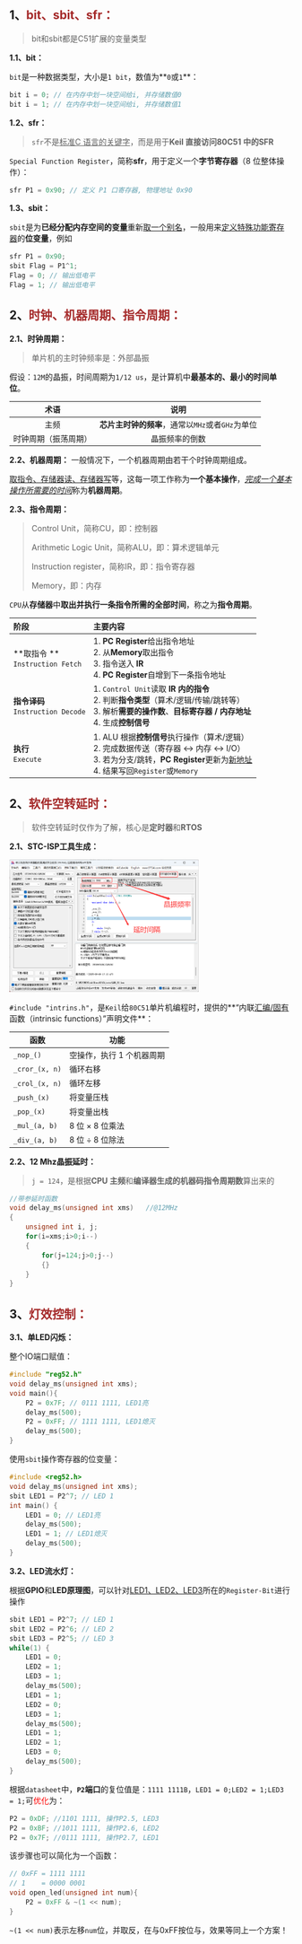 ## 1、<span style="color:brown">bit、sbit、sfr：</span>

> bit和sbit都是C51扩展的变量类型

**1.1、bit：**

`bit`是一种数据类型，大小是`1 bit`，数值为**`0`或`1`**：

```c
bit i = 0; // 在内存中划一块空间给i, 并存储数值0
bit i = 1; // 在内存中划一块空间给i, 并存储数值1
```

**1.2、sfr：**

> `sfr`不是<u>标准C 语言的关键字</u>，而是用于**Keil 直接访问80C51 中的SFR** 

`Special Function Register`，简称**sfr**，用于定义一个**字节寄存器**（8 位整体操作）：

```c
sfr P1 = 0x90; // 定义 P1 口寄存器, 物理地址 0x90
```

**1.3、sbit：**

`sbit`是为**已经分配内存空间的变量**重新<u>取一个别名</u>，一般用来<u>定义特殊功能寄存器</u>的**位变量**，例如

```Java
sfr P1 = 0x90;
sbit Flag = P1^1;
Flag = 0; // 输出低电平
Flag = 1; // 输出低电平
```



## 2、<span style="color:brown">时钟、机器周期、指令周期：</span>

**2.1、时钟周期：**

> 单片机的主时钟频率是：外部晶振

假设：`12M`的晶振，时间周期为`1/12 us`，是计算机中**最基本的、最小的时间单位**。

|         术语         |                       说明                       |
| :------------------: | :----------------------------------------------: |
|         主频         | **芯片主时钟的频率**，通常以`MHz`或者`GHz`为单位 |
| 时钟周期（振荡周期） |                  晶振频率的倒数                  |

**2.2、机器周期：**
一般情况下，一个机器周期由若干个时钟周期组成。

<u>取指令、存储器读、存储器写</u>等，这每一项工作称为**一个基本操作**，<u>*完成一个基本操作所需要的时间*</u>称为**机器周期**。

**2.3、指令周期：**

> Control Unit，简称CU，即：控制器
>
> Arithmetic Logic Unit，简称ALU，即：算术逻辑单元
>
> Instruction register，简称IR，即：指令寄存器
>
> Memory，即：内存

`CPU`从**存储器**中**取出并执行一条指令所需的全部时间**，称之为**指令周期**。

| 阶段                                   | 主要内容                                                     |
| :------------------------------------- | :----------------------------------------------------------- |
| **取指令 **<br/>`Instruction Fetch`    | 1. **PC Register**给出指令地址<br>2. 从**Memory**取出指令<br>3. 指令送入 **IR**<br>4. **PC Register**自增到下一条指令地址 |
| **指令译码**<br/> `Instruction Decode` | 1. `Control Unit`读取 **IR 内的指令**<br/>2. 判断**指令类型**（算术/逻辑/传输/跳转等）<br/>3. 解析**需要的操作数**、**目标寄存器 / 内存地址**<br/>4. 生成**控制信号** |
| **执行**<br/>`Execute`                 | 1. ALU 根据**控制信号**执行操作（算术/逻辑）<br/>2. 完成数据传送（寄存器 ↔ 内存 ↔ I/O）<br/>3. 若为分支/跳转，**PC Register**更新为<u>新地址</u><br/>4. 结果写回`Register`或`Memory` |



## 2、<span style="color:brown">软件空转延时：</span>

> 软件空转延时仅作为了解，核心是**定时器**和**RTOS** 

**2.1、STC-ISP工具生成：**

<img src="https://raw.githubusercontent.com/root-bine/image/main/Typora-image/LED08.png" alt="image-20250909182104404" style="zoom:33%;" />

`#include "intrins.h"`，是`Keil`给`80C51`单片机编程时，提供的**“内联<u>汇编/固有</u>函数（intrinsic functions）”声明文件**：

| 函数           | 功能                      |
| -------------- | ------------------------- |
| `_nop_()`      | 空操作，执行 1 个机器周期 |
| `_cror_(x, n)` | 循环右移                  |
| `_crol_(x, n)` | 循环左移                  |
| `_push_(x)`    | 将变量压栈                |
| `_pop_(x)`     | 将变量出栈                |
| `_mul_(a, b)`  | 8 位 × 8 位乘法           |
| `_div_(a, b)`  | 8 位 ÷ 8 位除法           |

**2.2、12 Mhz晶振延时：**

> `j = 124`，是根据**CPU 主频**和**编译器生成的机器码指令周期数**算出来的

```c
//带参延时函数
void delay_ms(unsigned int xms)   //@12MHz
{
    unsigned int i, j;
    for(i=xms;i>0;i--)
    {
        for(j=124;j>0;j--)
        {}
    }
}
```



## 3、<span style="color:brown">灯效控制：</span>

**3.1、单LED闪烁：**

整个IO端口赋值：

```c
#include "reg52.h"
void delay_ms(unsigned int xms);
void main(){
	P2 = 0x7F; // 0111 1111, LED1亮
	delay_ms(500);
	P2 = 0xFF; // 1111 1111, LED1熄灭
	delay_ms(500);
}
```

使用`sbit`操作寄存器的位变量：

```c
#include <reg52.h>
void delay_ms(unsigned int xms);
sbit LED1 = P2^7; // LED 1
int main() {
	LED1 = 0; // LED1亮
	delay_ms(500);
	LED1 = 1; // LED1熄灭
	delay_ms(500);
}
```

**3.2、LED流水灯：**

根据**GPIO**和**LED原理图**，可以针对<u>LED1、LED2、LED3</u>所在的`Register-Bit`进行操作

```c
sbit LED1 = P2^7; // LED 1
sbit LED2 = P2^6; // LED 2
sbit LED3 = P2^5; // LED 3
while(1) {
	LED1 = 0;
	LED2 = 1;
	LED3 = 1;
	delay_ms(500);
	LED1 = 1;
	LED2 = 0;
	LED3 = 1;
	delay_ms(500);
	LED1 = 1;
	LED2 = 1;
	LED3 = 0;
	delay_ms(500);
}
```

根据`datasheet`中，**`P2`端口**的复位值是：`1111 1111B`，`LED1 = 0;LED2 = 1;LED3 = 1;`可<span style="color:red">优化</span>为：

```c
P2 = 0xDF; //1101 1111, 操作P2.5, LED3
P2 = 0xBF; //1011 1111, 操作P2.6, LED2
P2 = 0x7F; //0111 1111, 操作P2.7, LED1
```

该步骤也可以简化为一个函数：

```c
// 0xFF = 1111 1111
// 1    = 0000 0001
void open_led(unsigned int num){
    P2 = 0xFF & ~(1 << num);
}
```

`~(1 << num)`表示左移`num`位，并取反，在与0xFF按位与，效果等同上一个方案！

